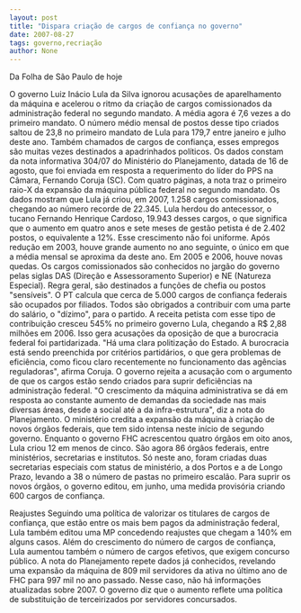 ```yaml
---
layout: post
title: "Dispara criação de cargos de confiança no governo"
date: 2007-08-27
tags: governo,recriação
author: None
---
```

Da Folha de S&atilde;o Paulo de hoje 

O governo Luiz In&aacute;cio Lula da Silva ignorou acusa&ccedil;&otilde;es de aparelhamento da m&aacute;quina e acelerou o ritmo da cria&ccedil;&atilde;o de cargos comissionados da administra&ccedil;&atilde;o federal no segundo mandato. A m&eacute;dia agora &eacute; 7,6 vezes a do primeiro mandato.
O n&uacute;mero m&eacute;dio mensal de postos desse tipo criados saltou de 23,8 no primeiro mandato de Lula para 179,7 entre janeiro e julho deste ano. Tamb&eacute;m chamados de cargos de confian&ccedil;a, esses empregos s&atilde;o muitas vezes destinados a apadrinhados pol&iacute;ticos.
Os dados constam da nota informativa 304/07 do Minist&eacute;rio do Planejamento, datada de 16 de agosto, que foi enviada em resposta a requerimento do l&iacute;der do PPS na C&acirc;mara, Fernando Coruja (SC).
Com quatro p&aacute;ginas, a nota traz o primeiro raio-X da expans&atilde;o da m&aacute;quina p&uacute;blica federal no segundo mandato. Os dados mostram que Lula j&aacute; criou, em 2007, 1.258 cargos comissionados, chegando ao n&uacute;mero recorde de 22.345.
Lula herdou do antecessor, o tucano Fernando Henrique Cardoso, 19.943 desses cargos, o que significa que o aumento em quatro anos e sete meses de gest&atilde;o petista &eacute; de 2.402 postos, o equivalente a 12%.
Esse crescimento n&atilde;o foi uniforme. Ap&oacute;s redu&ccedil;&atilde;o em 2003, houve grande aumento no ano seguinte, o &uacute;nico em que a m&eacute;dia mensal se aproxima da deste ano. Em 2005 e 2006, houve novas quedas.
Os cargos comissionados s&atilde;o conhecidos no jarg&atilde;o do governo pelas siglas DAS (Dire&ccedil;&atilde;o e Assessoramento Superior) e NE (Natureza Especial). Regra geral, s&atilde;o destinados a fun&ccedil;&otilde;es de chefia ou postos &quot;sens&iacute;veis&quot;.
O PT calcula que cerca de 5.000 cargos de confian&ccedil;a federais s&atilde;o ocupados por filiados. Todos s&atilde;o obrigados a contribuir com uma parte do sal&aacute;rio, o &quot;d&iacute;zimo&quot;, para o partido.
A receita petista com esse tipo de contribui&ccedil;&atilde;o cresceu 545% no primeiro governo Lula, chegando a R$ 2,88 milh&otilde;es em 2006. Isso gera acusa&ccedil;&otilde;es da oposi&ccedil;&atilde;o de que a burocracia federal foi partidarizada.
&quot;H&aacute; uma clara politiza&ccedil;&atilde;o do Estado. A burocracia est&aacute; sendo preenchida por crit&eacute;rios partid&aacute;rios, o que gera problemas de efici&ecirc;ncia, como ficou claro recentemente no&nbsp;funcionamento das ag&ecirc;ncias reguladoras&quot;, afirma Coruja.
O governo rejeita a acusa&ccedil;&atilde;o com o argumento de que os cargos est&atilde;o sendo criados para suprir defici&ecirc;ncias na administra&ccedil;&atilde;o federal.
&quot;O crescimento da m&aacute;quina administrativa se d&aacute; em resposta ao constante aumento de demandas da sociedade nas mais diversas &aacute;reas, desde a social at&eacute; a da infra-estrutura&quot;, diz a nota do Planejamento.
O minist&eacute;rio credita a expans&atilde;o da m&aacute;quina &agrave; cria&ccedil;&atilde;o de novos &oacute;rg&atilde;os federais, que tem sido intensa neste in&iacute;cio de segundo governo.
Enquanto o governo FHC acrescentou quatro &oacute;rg&atilde;os em oito anos, Lula criou 12 em menos de cinco. S&atilde;o agora 86 &oacute;rg&atilde;os federais, entre minist&eacute;rios, secretarias e institutos.
S&oacute; neste ano, foram criadas duas secretarias especiais com status de minist&eacute;rio, a dos Portos e a de Longo Prazo, levando a 38 o n&uacute;mero de pastas no primeiro escal&atilde;o.
Para suprir os novos &oacute;rg&atilde;os, o governo editou, em junho, uma medida provis&oacute;ria criando 600 cargos de confian&ccedil;a.

Reajustes
Seguindo uma pol&iacute;tica de valorizar os titulares de cargos de confian&ccedil;a, que est&atilde;o entre os mais bem pagos da administra&ccedil;&atilde;o federal, Lula tamb&eacute;m editou uma MP concedendo reajustes que chegam a 140% em alguns casos.
Al&eacute;m do crescimento do n&uacute;mero de cargos de confian&ccedil;a, Lula aumentou tamb&eacute;m o n&uacute;mero de cargos efetivos, que exigem concurso p&uacute;blico.
A nota do Planejamento repete dados j&aacute; conhecidos, revelando uma expans&atilde;o da m&aacute;quina de 809 mil servidores da ativa no &uacute;ltimo ano de FHC para 997 mil no ano passado. Nesse caso, n&atilde;o h&aacute; informa&ccedil;&otilde;es atualizadas sobre 2007.
O governo diz que o aumento reflete uma pol&iacute;tica de substitui&ccedil;&atilde;o de terceirizados por servidores concursados. 